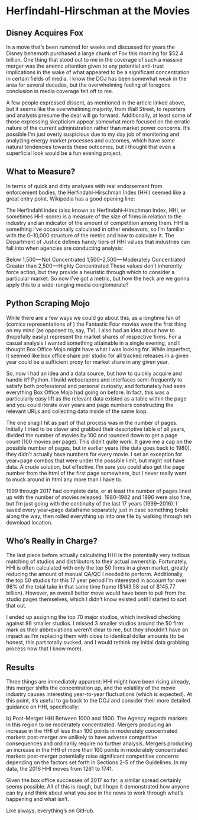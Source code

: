 # Herfindahl-Hirschman at the Movies

## Disney Acquires Fox
In a move that’s been rumored for weeks and discussed for years the Disney behemoth purchased a large chunk of Fox this morning for $52.4 billion. One thing that stood out to me in the coverage of such a massive merger was the anemic attention given to any potential anti-trust implications in the wake of what appeared to be a significant concentration in certain fields of media. I know the DOJ has been somewhat weak in the area for several decades, but the overwhelming feeling of foregone conclusion in media coverage felt off to me.

A few people expressed dissent, as mentioned in the article linked above, but it seems like the overwhelming majority, from Wall Street, to reporters and analysts presume the deal will go forward. Additionally, at least some of those expressing skepticism appear somewhat more focused on the erratic nature of the current administration rather than market power concerns. It’s possible I’m just overly suspicious due to my day job of monitoring and analyzing energy market processes and outcomes, which have some natural tendencies towards these outcomes, but I thought that even a superficial look would be a fun evening project.

## What to Measure?
In terms of quick and dirty analyses with real endorsement from enforcement bodies, the Herfindahl-Hirschman Index (HHI) seemed like a great entry point. Wikipedia has a good opening line:

The Herfindahl index (also known as Herfindahl–Hirschman Index, HHI, or sometimes HHI-score) is a measure of the size of firms in relation to the industry and an indicator of the amount of competition among them.
HHI is something I’ve occasionally calculated in other endeavors, so I’m familiar with the 0–10,000 structure of the metric and how to calculate it. The Department of Justice defines handy tiers of HHI values that industries can fall into when agencies are conducting analysis:

Below 1,500 — Not Concentrated
1,500–2,500 — Moderately Concentrated
Greater than 2,500 — Highly Concentrated
These values don’t inherently force action, but they provide a heuristic through which to consider a particular market. So now I’ve got a metric, but how the heck are we gonna apply this to a wide-ranging media conglomerate?

## Python Scraping Mojo
While there are a few ways we could go about this, as a longtime fan of (comics representations of ) the Fantastic Four movies were the first thing on my mind (as opposed to, say, TV). I also had an idea about how to (hopefully easily) represent the market shares of respective firms. For a casual analysis I wanted something attainable in a single evening, and I thought Box Office Mojo might have what I was looking for. While imperfect, it seemed like box office share per studio for all tracked releases in a given year could be a sufficient proxy for market share in any given year.

So, now I had an idea and a data source, but how to quickly acquire and handle it? Python. I build webscrapers and interfaces semi-frequently to satisfy both professional and personal curiosity, and fortunately had seen everything Box Office Mojo had going on before. In fact, this was a particularly easy lift as the relevant data existed as a table within the page and you could iterate over years and page numbers constructing the relevant URLs and collecting data inside of the same loop.

The one snag I hit as part of that process was in the number of pages. Initially I tried to be clever and grabbed their descriptive table of all years, divided the number of movies by 100 and rounded down to get a page count (100 movies per page). This didn’t quite work. It gave me a cap on the possible number of pages, but in earlier years (the data goes back to 1980), they didn’t actually have numbers for every movie. I set an exception for year+page combos that were under the possible limit, but might not have data. A crude solution, but effective. I’m sure you could also get the page number from the html of the first page somewhere, but I never really want to muck around in html any more than I have to.

1999 through 2017 had complete data, or at least the number of pages lined up with the number of movies released. 1980–1982 and 1996 were also fine, but I’m just going with the continuity of the last 17 years (1999–2016). I saved every year+page dataframe separately just in case something broke along the way, then rolled everything up into one file by walking through teh download location.

## Who’s Really in Charge?
The last piece before actually calculating HHI is the potentially very tedious matching of studios and distributors to their actual ownership. Fortunately, HHI is often calculated with only the top 50 firms in a given market, greatly reducing the amount of manual QA/QC I needed to perform. Additionally, the top 50 studios for this 17 year period I’m interested in account for over 98% of the total take in that same time frame ($143.58 out of $145.77 billion). However, an overall better move would have been to pull from the studio pages themselves, which I didn’t know existed until I started to sort that out.

I ended up assigning the top 70 major studios, which involved checking against 86 smaller studios. I missed 3 smaller studios around the 50 firm mark as their abbreviations weren’t clear to me, but they shouldn’t have an impact as I’m replacing them with close to identical dollar amounts (to be honest, this part totally sucked, and I would rethink my initial data grabbing process now that I know more).

## Results

Three things are immediately apparent: HHI might have been rising already, this merger shifts the concentration up, and the volatility of the movie industry causes interesting year-to-year fluctuations (which is expected). At this point, it’s useful to go back to the DOJ and consider their more detailed guidance on HHI, specifically:

b) Post-Merger HHI Between 1000 and 1800. The Agency regards markets in this region to be moderately concentrated. Mergers producing an increase in the HHI of less than 100 points in moderately concentrated markets post-merger are unlikely to have adverse competitive consequences and ordinarily require no further analysis. Mergers producing an increase in the HHI of more than 100 points in moderately concentrated markets post-merger potentially raise significant competitive concerns depending on the factors set forth in Sections 2–5 of the Guidelines.
In my data, the 2016 HHI moves from 1261 to 1741.

Given the box office successes of 2017 so far, a similar spread certainly seems possible. All of this is rough, but I hope it demonstrated how anyone can try and think about what you see in the news to work through what’s happening and what isn’t.

Like always, everything’s on GitHub.
